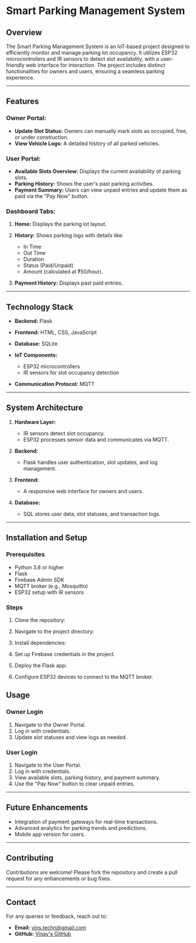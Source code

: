 # Smart Parking Management System

## Overview

The Smart Parking Management System is an IoT-based project designed to efficiently monitor and manage parking lot occupancy. It utilizes ESP32 microcontrollers and IR sensors to detect slot availability, with a user-friendly web interface for interaction. The project includes distinct functionalities for owners and users, ensuring a seamless parking experience.

---

## Features

### Owner Portal:

* **Update Slot Status:** Owners can manually mark slots as occupied, free, or under construction.
* **View Vehicle Logs:** A detailed history of all parked vehicles.

### User Portal:

* **Available Slots Overview:** Displays the current availability of parking slots.
* **Parking History:** Shows the user's past parking activities.
* **Payment Summary:** Users can view unpaid entries and update them as paid via the "Pay Now" button.

### Dashboard Tabs:

1. **Home:** Displays the parking lot layout.
2. **History:** Shows parking logs with details like:

   * In Time
   * Out Time
   * Duration
   * Status (Paid/Unpaid)
   * Amount (calculated at ₹50/hour).
3. **Payment History:** Displays past paid entries.

---

## Technology Stack

* **Backend:** Flask
* **Frontend:** HTML, CSS, JavaScript
* **Database:** SQLite
* **IoT Components:**

  * ESP32 microcontrollers
  * IR sensors for slot occupancy detection
* **Communication Protocol:** MQTT

---

## System Architecture

1. **Hardware Layer:**

   * IR sensors detect slot occupancy.
   * ESP32 processes sensor data and communicates via MQTT.
2. **Backend:**

   * Flask handles user authentication, slot updates, and log management.
3. **Frontend:**

   * A responsive web interface for owners and users.
4. **Database:**

   * SQL stores user data, slot statuses, and transaction logs.

---

## Installation and Setup

### Prerequisites

* Python 3.8 or higher
* Flask
* Firebase Admin SDK
* MQTT broker (e.g., Mosquitto)
* ESP32 setup with IR sensors

### Steps

1. Clone the repository:

2. Navigate to the project directory:

3. Install dependencies:

4. Set up Firebase credentials in the project.

5. Deploy the Flask app:
   
7. Configure ESP32 devices to connect to the MQTT broker.


## Usage

### Owner Login

1. Navigate to the Owner Portal.
2. Log in with credentials.
3. Update slot statuses and view logs as needed.

### User Login

1. Navigate to the User Portal.
2. Log in with credentials.
3. View available slots, parking history, and payment summary.
4. Use the "Pay Now" button to clear unpaid entries.

---

## Future Enhancements

* Integration of payment gateways for real-time transactions.
* Advanced analytics for parking trends and predictions.
* Mobile app version for users.

---

## Contributing

Contributions are welcome! Please fork the repository and create a pull request for any enhancements or bug fixes.

---

## Contact

For any queries or feedback, reach out to:

* **Email:** [vins.techn@gmail.com](mailto:vins.techn@gmail.com)
* **GitHub:** [Vinay's GitHub](https://github.com/Vinstheking)
